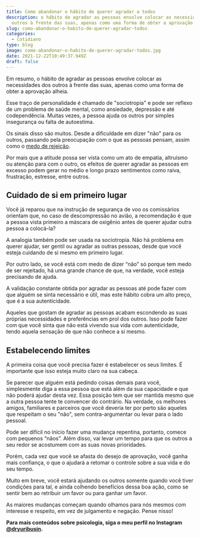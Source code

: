 ```yaml
---
title: Como abandonar o hábito de querer agradar a todos
description: o hábito de agradar as pessoas envolve colocar as necessidades dos
  outros à frente das suas, apenas como uma forma de obter a aprovação alheia.
slug: como-abandonar-o-habito-de-querer-agradar-todos
categories:
  - Cotidiano
type: blog
image: como-abandonar-o-habito-de-querer-agradar-todos.jpg
date: 2021-12-22T10:49:37.949Z
draft: false
---
```


Em resumo, o hábito de agradar as pessoas envolve colocar as necessidades dos outros à frente das suas, apenas como uma forma de obter a aprovação alheia.

Esse traço de personalidade é chamado de "sociotropia" e pode ser reflexo de um problema de saúde mental, como ansiedade, depressão e até codependência. Muitas vezes, a pessoa ajuda os outros por simples insegurança ou falta de autoestima.

Os sinais disso são muitos. Desde a dificuldade em dizer "não" para os outros, passando pela preocupação com o que as pessoas pensam, assim como o [medo de rejeição](https://yuribusin.com.br/medo-rejeicao-abandono/).

Por mais que a atitude possa ser vista como um ato de empatia, altruísmo ou atenção para com o outro, os efeitos de querer agradar as pessoas em excesso podem gerar no médio e longo prazo sentimentos como raiva, frustração, estresse, entre outros.

## Cuidado de si em primeiro lugar

Você já reparou que na instrução de segurança de voo os comissários orientam que, no caso de descompressão no avião, a recomendação é que a pessoa vista primeiro a máscara de oxigênio antes de querer ajudar outra pessoa a colocá-la?

A analogia também pode ser usada na sociotropia. Não há problema em querer ajudar, ser gentil ou agradar as outras pessoas, desde que você esteja cuidando de si mesmo em primeiro lugar.

Por outro lado, se você está com medo de dizer “não” só porque tem medo de ser rejeitado, há uma grande chance de que, na verdade, você esteja precisando de ajuda.

A validação constante obtida por agradar as pessoas até pode fazer com que alguém se sinta necessário e útil, mas este hábito cobra um alto preço, que é a sua autenticidade.

Aqueles que gostam de agradar as pessoas acabam escondendo as suas próprias necessidades e preferências em prol dos outros. Isso pode fazer com que você sinta que não está vivendo sua vida com autenticidade, tendo aquela sensação de que não conhece a si mesmo.

## Estabelecendo limites

A primeira coisa que você precisa fazer é estabelecer os seus limites. É importante que isso esteja muito claro na sua cabeça.

Se parecer que alguém está pedindo coisas demais para você, simplesmente diga a essa pessoa que está além da sua capacidade e que não poderá ajudar desta vez. Essa posição tem que ser mantida mesmo que a outra pessoa tente te convencer do contrário. Na verdade, os melhores amigos, familiares e parceiros que você deveria ter por perto são aqueles que respeitam o seu "não", sem contra-argumentar ou levar para o lado pessoal.

Pode ser difícil no início fazer uma mudança repentina, portanto, comece com pequenos “nãos”. Além disso, vai levar um tempo para que os outros a seu redor se acostumem com as suas novas prioridades.

Porém, cada vez que você se afasta do desejo de aprovação, você ganha mais confiança, o que o ajudará a retomar o controle sobre a sua vida e do seu tempo.

Muito em breve, você estará ajudando os outros somente quando você tiver condições para tal, e ainda colhendo benefícios dessa boa ação, como se sentir bem ao retribuir um favor ou para ganhar um favor.

As maiores mudanças começam quando olhamos para nós mesmos com interesse e respeito, em vez de julgamento e negação. Pense nisso!

**Para mais conteúdos sobre psicologia, siga o meu perfil no Instagram [@dryuribusin](https://www.instagram.com/dryuribusin/).**
